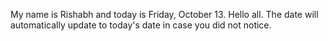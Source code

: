My name is Rishabh and today is Friday, October 13. Hello all. The date will automatically update to today's date in case you did not notice.
